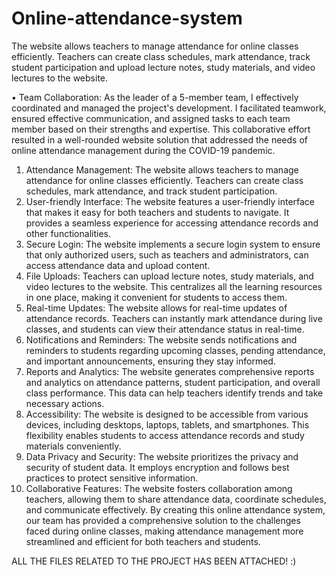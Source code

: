 # Online-attendance-system
The website allows teachers to manage attendance for online classes efficiently. Teachers can create class schedules, mark attendance, track student participation and upload lecture notes, study materials, and video lectures to the website.
	
 
 • Team Collaboration: As the leader of a 5-member team, I effectively coordinated and managed the project's development. I facilitated teamwork, ensured effective communication, and assigned tasks to each team member based on their strengths and expertise. This collaborative effort resulted in a well-rounded website solution that addressed the needs of online attendance management during the COVID-19 pandemic.
	
1. Attendance Management: The website allows teachers to manage attendance for online classes efficiently. Teachers can create class schedules, mark attendance, and track student participation.
2. User-friendly Interface: The website features a user-friendly interface that makes it easy for both teachers and students to navigate. It provides a seamless experience for accessing attendance records and other functionalities.
3. Secure Login: The website implements a secure login system to ensure that only authorized users, such as teachers and administrators, can access attendance data and upload content.
4. File Uploads: Teachers can upload lecture notes, study materials, and video lectures to the website. This centralizes all the learning resources in one place, making it convenient for students to access them.
5. Real-time Updates: The website allows for real-time updates of attendance records. Teachers can instantly mark attendance during live classes, and students can view their attendance status in real-time.
6. Notifications and Reminders: The website sends notifications and reminders to students regarding upcoming classes, pending attendance, and important announcements, ensuring they stay informed.
7. Reports and Analytics: The website generates comprehensive reports and analytics on attendance patterns, student participation, and overall class performance. This data can help teachers identify trends and take necessary actions.
8. Accessibility: The website is designed to be accessible from various devices, including desktops, laptops, tablets, and smartphones. This flexibility enables students to access attendance records and study materials conveniently.
9. Data Privacy and Security: The website prioritizes the privacy and security of student data. It employs encryption and follows best practices to protect sensitive information.
10. Collaborative Features: The website fosters collaboration among teachers, allowing them to share attendance data, coordinate schedules, and communicate effectively.
By creating this online attendance system, our team has provided a comprehensive solution to the challenges faced during online classes, making attendance management more streamlined and efficient for both teachers and students.

ALL THE FILES RELATED TO THE PROJECT HAS BEEN ATTACHED! :)
